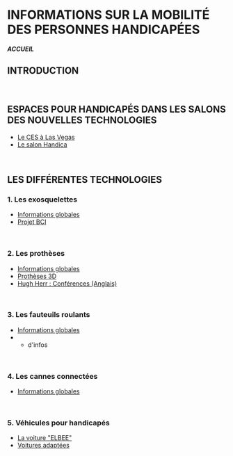 # INFORMATIONS SUR LA MOBILITÉ DES PERSONNES HANDICAPÉES  
**_ACCUEIL_**
## INTRODUCTION
 
<br/>

## ESPACES POUR HANDICAPÉS DANS LES SALONS DES NOUVELLES TECHNOLOGIES 
* [Le CES à Las Vegas](ces.md)
* [Le salon Handica](handica.md) 

<br/>

## LES DIFFÉRENTES TECHNOLOGIES

### 1. Les exosquelettes 
- [Informations globales](exoprésent.md)
- [Projet BCI](BCI.md)

<br/>

### 2. Les prothèses
- [Informations globales](Prothèseinfo.md)
- [Prothèses 3D](Prothèse3D.md)
- [Hugh Herr : Conférences (Anglais)](Hughvidéo.md)

<br/>

### 3. Les fauteuils roulants
- [Informations globales](fauteuilinfo.md)
- + d'infos

<br/>

### 4. Les cannes connectées
- [Informations globales](Canneconnectée.md)

<br/>

### 5. Véhicules pour handicapés
- [La voiture "ELBEE"](Elbee.md)
- [Voitures adaptées](Voitureadaptée.md)

